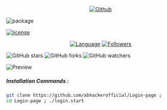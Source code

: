<p align="center">

<a href="https://github.com/abhackerofficial">
<img title="Github" src="https://img.shields.io/badge/ABHacker-Official-brightgreen?style=for-the-badge&logo=github"></a>

<p align="center">
<p href="https://img.shields.io/badge/Login–page-v.2.5-red?style=for-the-badge">
<img title="package" src="https://img.shields.io/badge/Login–page-v.2.5-red?style=for-the-badge"></p>

<a href="https://img.shields.io/github/license/abhackerofficial/Login-page?color=blue&style=for-the-badge" />
<img title="license" src="https://img.shields.io/github/license/abhackerofficial/Login-page?color=blue&style=for-the-badge"></a>

<p align="center">
<a href="https://github.com/abhackerofficial">
<img title="Language" src="https://img.shields.io/badge/Made%20with-Bash-1f425f.svg?v=103"></a>

<a href="https://github.com/abhackerofficial">
<img title="Followers" src="https://img.shields.io/github/followers/abhackerofficial?color=blue&style=flat-square"></a>

![GitHub stars](https://img.shields.io/github/stars/abhackerofficial/Login-page.svg?style=social)
![GitHub forks](https://img.shields.io/github/forks/abhackerofficial/Login-page.svg?style=social)
![GitHub watchers](https://img.shields.io/github/watchers/abhackerofficial/Login-page.svg?style=social)

![Preview](https://user-images.githubusercontent.com/63346676/99345736-f980e680-28b8-11eb-9d1d-b6a1b8c8336d.jpg)

##### Installation Commands :
```bash
git clone https://github.com/abhackerofficial/Login-page ;
cd Login-page ; ./login.start
```
